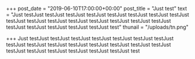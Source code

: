 +++
post_date = "2019-06-10T17:00:00+00:00"
post_title = "Just test"
text = "Just testJust testJust testJust testJust testJust testJust testJust testJust testJust testJust testJust testJust testJust testJust testJust testJust testJust testJust testJust testJust testJust test"
thunail = "/uploads/tn.png"

+++
Just testJust testJust testJust testJust testJust testJust testJust testJust testJust testJust testJust testJust testJust testJust testJust testJust testJust testJust testJust testJust testJust test